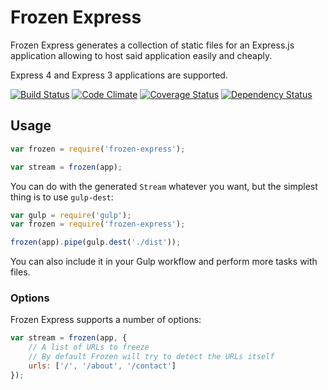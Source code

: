 # Frozen Express

Frozen Express generates a collection of static files for an Express.js application allowing to host said application easily and cheaply.

Express 4 and Express 3 applications are supported.

[![Build Status](https://travis-ci.org/denis-sokolov/frozen-express.svg?branch=master)](https://travis-ci.org/denis-sokolov/frozen-express)
[![Code Climate](http://img.shields.io/codeclimate/github/denis-sokolov/frozen-express.svg)](https://codeclimate.com/github/denis-sokolov/frozen-express)
[![Coverage Status](https://img.shields.io/coveralls/denis-sokolov/frozen-express.svg)](https://coveralls.io/r/denis-sokolov/frozen-express?branch=master)
[![Dependency Status](https://gemnasium.com/denis-sokolov/frozen-express.svg)](https://gemnasium.com/denis-sokolov/frozen-express)

## Usage

```javascript
var frozen = require('frozen-express');

var stream = frozen(app);
```

You can do with the generated `Stream` whatever you want, but the simplest thing is to use `gulp-dest`:

```javascript
var gulp = require('gulp');
var frozen = require('frozen-express');

frozen(app).pipe(gulp.dest('./dist'));
```

You can also include it in your Gulp workflow and perform more tasks with files.

### Options

Frozen Express supports a number of options:

```javascript
var stream = frozen(app, {
    // A list of URLs to freeze
    // By default Frozen will try to detect the URLs itself
    urls: ['/', '/about', '/contact']
});
```
